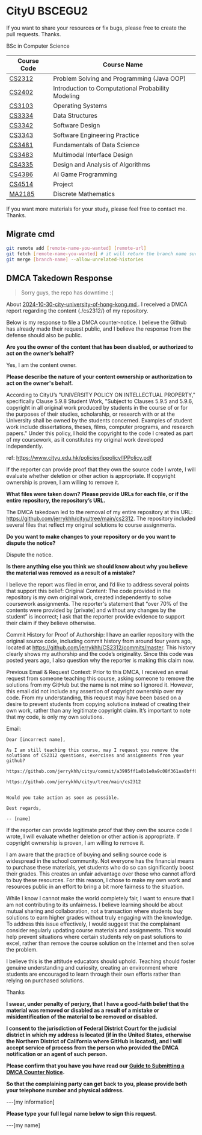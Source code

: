 # CityU BSCEGU2
If you want to share your resources or fix bugs, please free to create the pull requests. Thanks.

BSc in Computer Science

| Course Code | Course Name |
| -- | -- |
| [CS2312](./cs2312/) | Problem Solving and Programming (Java OOP) |
| [CS2402](./cs2402/) | Introduction to Computational Probability Modeling |
| [CS3103](./cs3103/) | Operating Systems |
| [CS3334](./cs3334/) | Data Structures |
| [CS3342](./cs3342/) | Software Design |
| [CS3343](./cs3343/) | Software Engineering Practice |
| [CS3481](./cs3481/) | Fundamentals of Data Science |
| [CS3483](./cs3483/) | Multimodal Interface Design |
| [CS4335](./cs4335/) | Design and Analysis of Algorithms |
| [CS4386](./cs4386/) | AI Game Programming |
| [CS4514](https://github.com/jerrykhh/auto-grade) | Project |
| [MA2185](./ma2185/) | Discrete Mathematics |

If you want more materials for your study, please feel free to contact me. Thanks.

## Migrate cmd
```bash
git remote add [remote-name-you-wanted] [remote-url]
git fetch [remote-name-you-wanted] # it will return the branch name such as cs3103/master
git merge [branch-name] --allow-unrelated-histories
```

## DMCA Takedown Response
> Sorry guys, the repo has downtime :(

About [2024-10-30-city-university-of-hong-kong.md
](https://github.com/github/dmca/blob/master/2024/10/2024-10-30-city-university-of-hong-kong.md).
I received a DMCA report regarding the content (./cs2312/) of my repository.

Below is my response to file a DMCA counter-notice. I believe the Github has already made their request public, and I believe the response from the defense should also be public.

**Are you the owner of the content that has been disabled, or authorized to act on the owner’s behalf?**

Yes, I am the content owner.

**Please describe the nature of your content ownership or authorization to act on the owner's behalf.**

According to CityU’s "UNIVERSITY POLICY ON INTELLECTUAL PROPERTY," specifically Clause 5.9.8 Student Work, "Subject to Clauses 5.9.5 and 5.9.6, copyright in all original work produced by students in the course of or for the purposes of their studies, scholarship, or research with or at the University shall be owned by the students concerned. Examples of student work include dissertations, theses, films, computer programs, and research papers." Under this policy, I hold the copyright to the code I created as part of my coursework, as it constitutes my original work developed independently.

ref: https://www.cityu.edu.hk/policies/ippolicy/IPPolicy.pdf

If the reporter can provide proof that they own the source code I wrote, I will evaluate whether deletion or other action is appropriate. If copyright ownership is proven, I am willing to remove it.

**What files were taken down? Please provide URLs for each file, or if the entire repository, the repository’s URL.**

The DMCA takedown led to the removal of my entire repository at this URL: https://github.com/jerrykhh/cityu/tree/main/cs2312. The repository included several files that reflect my original solutions to course assignments.

**Do you want to make changes to your repository or do you want to dispute the notice?**

Dispute the notice.

**Is there anything else you think we should know about why you believe the material was removed as a result of a mistake?**

I believe the report was filed in error, and I’d like to address several points that support this belief:
Original Content: The code provided in the repository is my own original work, created independently to solve coursework assignments. The reporter's statement that “over 70% of the contents were provided by [private] and without any changes by the student” is incorrect; I ask that the reporter provide evidence to support their claim if they believe otherwise.

Commit History for Proof of Authorship: I have an earlier repository with the original source code, including commit history from around four years ago, located at https://github.com/jerrykhh/CS2312/commits/master. This history clearly shows my authorship and the code’s originality. Since this code was posted years ago, I also question why the reporter is making this claim now.

Previous Email & Request Context: Prior to this DMCA, I received an email request from someone teaching this course, asking someone to remove the solutions from my GitHub but the name is not mine so I ignored it. However, this email did not include any assertion of copyright ownership over my code. From my understanding, this request may have been based on a desire to prevent students from copying solutions instead of creating their own work, rather than any legitimate copyright claim. It’s important to note that my code, is only my own solutions.

Email:
```
Dear [incorrect name],

As I am still teaching this course, may I request you remove the solutions of CS2312 questions, exercises and assignments from your github?

https://github.com/jerrykhh/cityu/commit/a3995ff1a0b1e0a9c08f361aa0bff0e9897a6938

https://github.com/jerrykhh/cityu/tree/main/cs2312


Would you take action as soon as possible.

Best regards,

-- [name]
```

If the reporter can provide legitimate proof that they own the source code I wrote, I will evaluate whether deletion or other action is appropriate. If copyright ownership is proven, I am willing to remove it.

I am aware that the practice of buying and selling source code is widespread in the school community. Not everyone has the financial means to purchase these materials, yet students who do so can significantly boost their grades. This creates an unfair advantage over those who cannot afford to buy these resources. For this reason, I chose to make my own work and resources public in an effort to bring a bit more fairness to the situation.

While I know I cannot make the world completely fair, I want to ensure that I am not contributing to its unfairness. I believe learning should be about mutual sharing and collaboration, not a transaction where students buy solutions to earn higher grades without truly engaging with the knowledge. To address this issue effectively, I would suggest that the complainant consider regularly updating course materials and assignments. This would help prevent situations where certain students rely on past solutions to excel, rather than remove the course solution on the Internet and then solve the problem.

I believe this is the attitude educators should uphold. Teaching should foster genuine understanding and curiosity, creating an environment where students are encouraged to learn through their own efforts rather than relying on purchased solutions.

Thanks

**I swear, under penalty of perjury, that I have a good-faith belief that the material was removed or disabled as a result of a mistake or misidentification of the material to be removed or disabled.**

**I consent to the jurisdiction of Federal District Court for the judicial district in which my address is located (if in the United States, otherwise the Northern District of California where GitHub is located), and I will accept service of process from the person who provided the DMCA notification or an agent of such person.**

**Please confirm that you have you have read our <a href="https://docs.github.com/articles/guide-to-submitting-a-dmca-counter-notice">Guide to Submitting a DMCA Counter Notice</a>.**

**So that the complaining party can get back to you, please provide both your telephone number and physical address.**

---[my information]

**Please type your full legal name below to sign this request.**

---[my name]
